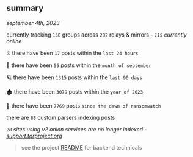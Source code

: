 
## summary
_september 4th, 2023_

currently tracking `158` groups across `282` relays & mirrors - _`115` currently online_

⏲ there have been `17` posts within the `last 24 hours`

🦈 there have been `55` posts within the `month of september`

🪐 there have been `1315` posts within the `last 90 days`

🏚 there have been `3079` posts within the `year of 2023`

🦕 there have been `7769` posts `since the dawn of ransomwatch`

there are `88` custom parsers indexing posts

_`20` sites using v2 onion services are no longer indexed - [support.torproject.org](https://support.torproject.org/onionservices/v2-deprecation/)_

> see the project [README](https://github.com/joshhighet/ransomwatch#ransomwatch--) for backend technicals
